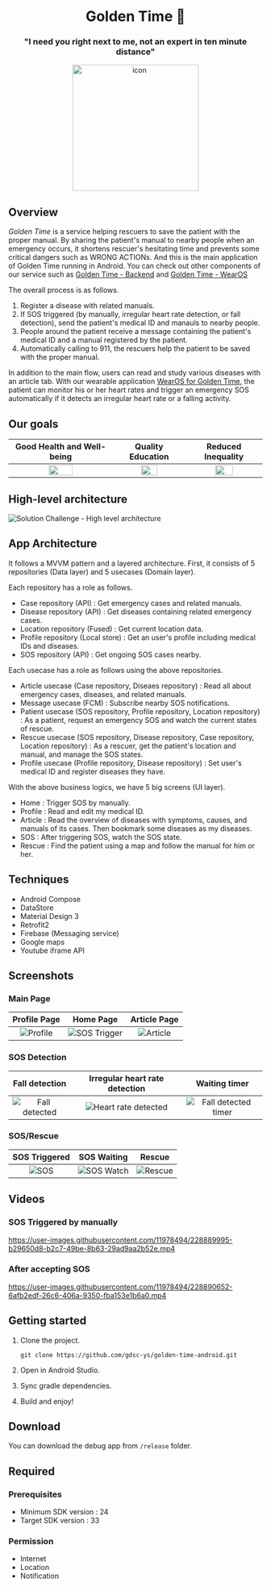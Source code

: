 <h1 align="center">Golden Time 📱</h1>
<h3 align="center">"I need you right next to me, not an expert in ten minute distance"</h3>
<p align="center">
  <img src="https://user-images.githubusercontent.com/11978494/228843932-c59e03fb-d4e7-458d-a548-58e80583a7ea.png" alt="icon" width="250" height="250">
</p>

## Overview

*Golden Time* is a service helping rescuers to save the patient with the proper manual. By sharing the patient's manual to nearby people when an emergency occurs, it shortens rescuer's hesitating time and prevents some critical dangers such as WRONG ACTIONs. And this is the main application of Golden Time running in Android. You can check out other components of our service such as [Golden Time - Backend](https://github.com/gdsc-ys/golden-time-backend) and [Golden Time - WearOS](https://github.com/gdsc-ys/golden-time-wearos)

The overall process is as follows.
1. Register a disease with related manuals.
2. If SOS triggered (by manually, irregular heart rate detection, or fall detection), send the patient's medical ID and manauls to nearby people.
3. People around the patient receive a message containing the patient's medical ID and a manual registered by the patient.
4. Automatically calling to 911, the rescuers help the patient to be saved with the proper manual.

In addition to the main flow, users can read and study various diseases with an article tab.
With our wearable application [WearOS for Golden Time](https://github.com/gdsc-ys/golden-time-wearos), the patient can monitor his or her heart rates and trigger an emergency SOS automatically if it detects an irregular heart rate or a falling activity.

## Our goals

| Good Health and Well-being | Quality Education | Reduced Inequality |
|:-:|:-:|:-:|
| <img width="50%" src="https://user-images.githubusercontent.com/11978494/229120095-200494e8-a916-4387-bee3-70477d2b4824.png"> | <img width="50%" src="https://user-images.githubusercontent.com/11978494/229120393-90b52bc9-94e1-4c8b-b709-25d8c4dfe423.png"> | <img width="50%" src="https://user-images.githubusercontent.com/11978494/229120495-43c49966-c735-4ebd-97f5-0d92ce349f5f.png"> |

## High-level architecture

![Solution Challenge - High level architecture](https://user-images.githubusercontent.com/11978494/229120978-77f4b040-933d-42a6-880c-fd1e2fd4f0bb.png)

## App Architecture

It follows a MVVM pattern and a layered architecture.
First, it consists of 5 repositories (Data layer) and 5 usecases (Domain layer).

Each repository has a role as follows.
- Case repository (API) : Get emergency cases and related manuals.
- Disease repository (API) : Get diseases containing related emergency cases.
- Location repository (Fused) : Get current location data.
- Profile repository (Local store) : Get an user's profile including medical IDs and diseases.
- SOS repository (API) : Get ongoing SOS cases nearby.

Each usecase has a role as follows using the above repositories.
- Article usecase (Case repository, Diseaes repository) : Read all about emergency cases, diseases, and related manuals.
- Message usecase (FCM) : Subscribe nearby SOS notifications.
- Patient usecase (SOS repository, Profile repository, Location repository) : As a patient, request an emergency SOS and watch the current states of rescue.
- Rescue usecase (SOS repository, Disease repository, Case repository, Location repository) : As a rescuer, get the patient's location and manual, and manage the SOS states.
- Profile usecase (Profile repository, Disease repository) : Set user's medical ID and register diseases they have.

With the above business logics, we have 5 big screens (UI layer).
- Home : Trigger SOS by manually.
- Profile : Read and edit my medical ID.
- Article : Read the overview of diseases with symptoms, causes, and manuals of its cases. Then bookmark some diseases as my diseases.
- SOS : After triggering SOS, watch the SOS state.
- Rescue : Find the patient using a map and follow the manual for him or her.

## Techniques

- Android Compose
- DataStore
- Material Design 3
- Retrofit2
- Firebase (Messaging service)
- Google maps
- Youtube iframe API

## Screenshots

### Main Page

| Profile Page | Home Page | Article Page |
|:-:|:-:|:-:|
| ![Profile](https://user-images.githubusercontent.com/11978494/228888455-bc89111f-173e-4347-a2aa-ffc2ff8ef6fb.jpeg) | ![SOS Trigger](https://user-images.githubusercontent.com/11978494/228888669-29e38ed8-398d-47f2-a591-2cbdd6eea914.jpeg) | ![Article](https://user-images.githubusercontent.com/11978494/228888241-2e5561e1-59c4-4905-bc87-1d0fe0e270c8.jpeg) |

### SOS Detection

| Fall detection | Irregular heart rate detection | Waiting timer |
|:-:|:-:|:-:|
| ![Fall detected](https://user-images.githubusercontent.com/11978494/228889216-7bbe21a1-1a78-40c4-9f96-acb0e26773d7.jpeg) | ![Heart rate detected](https://user-images.githubusercontent.com/11978494/228889285-98e51cb4-b931-4708-8325-a8bf29568a09.jpeg) | ![Fall detected timer](https://user-images.githubusercontent.com/11978494/228889327-0d38eeba-66f6-46af-b56c-e280cd9aa754.jpeg) |

### SOS/Rescue

| SOS Triggered | SOS Waiting | Rescue |
|:-:|:-:|:-:|
| ![SOS](https://user-images.githubusercontent.com/11978494/228889564-c33748a7-f776-40fd-8b1d-70fdb60efa1f.jpeg) | ![SOS Watch](https://user-images.githubusercontent.com/11978494/228891912-ad201e9e-2216-412d-9f22-771d08f6be98.jpeg) | ![Rescue](https://user-images.githubusercontent.com/11978494/228890502-074d62c9-d040-4c29-9275-7ea569bba46d.jpeg) |

## Videos

### SOS Triggered by manually

https://user-images.githubusercontent.com/11978494/228889995-b29650d8-b2c7-49be-8b63-29ad9aa2b52e.mp4

### After accepting SOS

https://user-images.githubusercontent.com/11978494/228890652-6afb2edf-26c6-406a-9350-fba153e1b6a0.mp4

## Getting started

1. Clone the project.

    ```
    git clone https://github.com/gdsc-ys/golden-time-android.git
    ```

2. Open in Android Studio.

3. Sync gradle dependencies.

4. Build and enjoy!

## Download

You can download the debug app from `/release` folder.

## Required

### Prerequisites
- Minimum SDK version : 24
- Target SDK version : 33

### Permission
- Internet
- Location
- Notification

